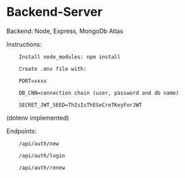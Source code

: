# Backend-Server

Backend: Node, Express, MongoDb Atlas

Instructions: 

        Install node_modules: npm install

        Create .env file with:

        PORT=xxxx

        DB_CNN=connection chain (user, password and db name)

        SECRET_JWT_SEED=ThIsIsThESeCreTKeyForJWT

(dotenv implemented)

Endpoints:

        /api/auth/new

        /api/auth/login
        
        /api/auth/renew



